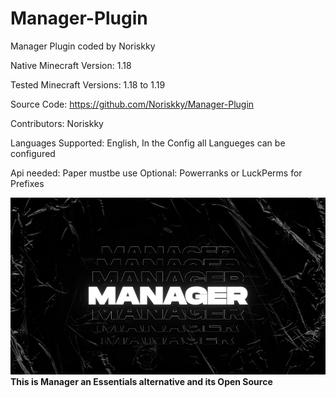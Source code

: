# Manager-Plugin
 Manager Plugin coded by Noriskky 
 
Native Minecraft Version:  1.18

Tested Minecraft Versions:  1.18 to 1.19

Source Code:  https://github.com/Noriskky/Manager-Plugin

Contributors:  Noriskky

Languages Supported:  English, In the Config all Langueges can be configured

Api needed:  Paper mustbe use Optional: Powerranks or LuckPerms for Prefixes

 ![alt text]( https://raw.githubusercontent.com/Noriskky/Manager-Plugin/main/Spigotmc%20Seite%20IMG/standard%20(3).gif)
 **This is Manager an Essentials alternative and its Open Source**
